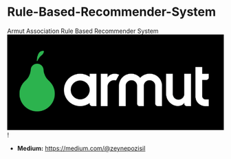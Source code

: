 # Rule-Based-Recommender-System
Armut Association Rule Based Recommender System
![Screenshot](6.png)!

- **Medium:** https://medium.com/@zeynepozisil
